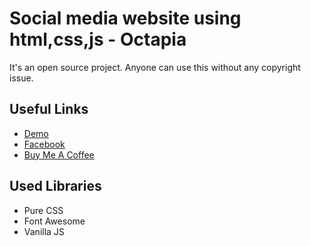 # Social media website using html,css,js - Octapia

It's an open source project. Anyone can use this without any copyright issue.

## Useful Links

- [Demo](https://mistersakil.github.io/social-media-website-using-html-css-js/)
- [Facebook](https://www.facebook.com/octapia.com.bd)
- [Buy Me A Coffee](https://www.upwork.com/agencies/~011335ddde8074293a)

## Used Libraries

- Pure CSS
- Font Awesome
- Vanilla JS
